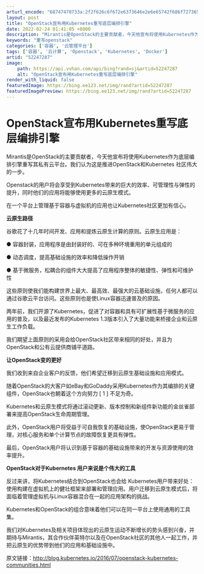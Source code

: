 ```yaml
---
arturl_encode: "68747470733a:2f2f626c6f672e6373646e2e6e65742f686f727365666f6f74:2f61727469636c652f64657461696c732f3532323437323837"
layout: post
title: "OpenStack宣布用Kubernetes重写底层编排引擎"
date: 2022-02-24 01:41:05 +0800
description: "Mirantis是OpenStack的主要贡献者，今天他宣布将使用Kubernetes作为底层编排引"
keywords: "重写openstack"
categories: ['容器', '云管理平台']
tags: ['容器', '云计算', 'Openstack', 'Kubernetes', 'Docker']
artid: "52247287"
image:
    path: https://api.vvhan.com/api/bing?rand=sj&artid=52247287
    alt: "OpenStack宣布用Kubernetes重写底层编排引擎"
render_with_liquid: false
featuredImage: https://bing.ee123.net/img/rand?artid=52247287
featuredImagePreview: https://bing.ee123.net/img/rand?artid=52247287
---
```


# OpenStack宣布用Kubernetes重写底层编排引擎

Mirantis是OpenStack的主要贡献者，今天他宣布将使用Kubernetes作为底层编排引擎重写其私有云平台。我们认为这是推进OpenStack和Kubernetes 社区伟大的一步。

Openstack的用户将会享受到Kubernetes带来的巨大的效率、可管理性与弹性的提升，同时他们的应用将能够使用更多的云原生模式。

在一个平台上管理基于容器与虚拟机的应用也让Kubernetes社区更加有信心。

**云原生路径**

谷歌花了十几年时间开发、应用和提炼云原生计算的原则。云原生应用是：

● 容器封装，应用程序是由封装好的、可在多种环境重用的单元组成的

● 动态调度，提高基础设施的效率和降低操作开销

● 基于微服务，松耦合的组件大大提高了应用程序整体的敏捷性、弹性和可维护性

这些原则使我们能构建世界上最大、最高效、最强大的云基础设施，任何人都可以通过谷歌云平台访问。这些原则也是使Linux容器迅速普及的原因。

两年前，我们开源了Kubernetes，促进了对容器和具有可扩展性基于微服务的应用的普及，以及最近发布的Kubernetes 1.3版本引入了大量功能来桥接企业和云原生工作负载。

我们期望上面原则的采用会给OpenStack社区带来相同的好处，并且为OpenStack和公有云提供商铺平道路。

**让OpenStack变的更好**

我们收到来自企业客户的反馈，他们希望迁移到云原生基础设施和应用模式。

随着OpenStack的大客户如eBay和GoDaddy采用Kubernetes作为其编排的关键组件，OpenStack也朝着这个方向努力 [ 1 ] 不足为奇。

Kubernetes和云原生模式将通过滚动更新、版本控制和新组件新功能的金丝雀部署来提高OpenStack生命周期管理。

此外，OpenStack用户将受益于可自我恢复的基础设施，使OpenStack更易于管理，对核心服务和单个计算节点的故障恢复更具有弹性。

最后，OpenStack用户将认识到基于容器的基础设施带来的开发与资源使用的效率提升。

**OpenStack对于Kubernetes 用户来说是个伟大的工具**

反过来讲，将Kubernetes结合到OpenStack也会给 Kubernetes用户带来好处：使用构建在虚拟机上的健壮框架来部署和管理应用。用户迁移到云原生模式后，将面临着管理虚拟机与Linux容器混合在一起的应用架构的挑战。

Kubernetes和OpenStack的组合意味着他们可以在同一平台上使用通用的工具集。

我们对Kubernetes及相关项目体现出的云原生运动不断增长的势头感到兴奋，并期待与Mirantis，其合作伙伴英特尔以及在OpenStack社区的其他人一起工作，并把云原生的优势带到他们的应用和基础设施中。

原文链接：http://blog.kubernetes.io/2016/07/openstack-kubernetes-communities.html